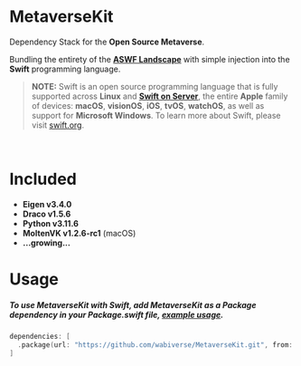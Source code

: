 # MetaverseKit
Dependency Stack for the **Open Source Metaverse**.

Bundling the entirety of the [**ASWF Landscape**](https://landscape.aswf.io) with simple injection into the **Swift** programming language.

> **NOTE:** Swift is an open source programming language that is fully
supported across **Linux** and [**Swift on Server**](https://www.swift.org/server/),
the entire **Apple** family of devices: **macOS**, **visionOS**, **iOS**, **tvOS**, **watchOS**,
as well as support for **Microsoft Windows**. To learn more about Swift, please visit [swift.org](https://www.swift.org).
<br>

# Included
- **Eigen v3.4.0**
- **Draco v1.5.6**
- **Python v3.11.6**
- **MoltenVK v1.2.6-rc1** (macOS)
- **...growing...**

# Usage
##### To use MetaverseKit with Swift, add **MetaverseKit** as a **Package** dependency in your Package.swift file, [example usage](https://github.com/wabiverse/SwiftUSD/blob/main/Package.swift#L95).
```swift
dependencies: [
  .package(url: "https://github.com/wabiverse/MetaverseKit.git", from: "1.0.0"),
]
```
